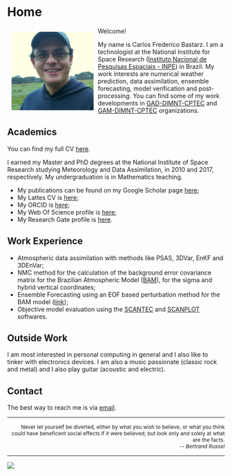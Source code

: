 # Home

<img style="float: left; padding: 10px; " src="./img/cfbasz.png" width=190>

Welcome!

My name is Carlos Frederico Bastarz. I am a technologist at the National Institute for Space Research ([Instituto Nacional de Pesquisas Espaciais - INPE](https://www.gov.br/inpe/pt-br)) in Brazil. My work interests are numerical weather prediction, data assimilation, ensemble forecasting, model verification and post-processing. You can find some of my work developments in [GAD-DIMNT-CPTEC](https://github.com/GAD-DIMNT-CPTEC) and [GAM-DIMNT-CPTEC](https://github.com/GAM-DIMNT-CPTEC) organizations.

## Academics

You can find my full CV [here](cv.md).

I earned my Master and PhD degrees at the National Institute of Space Research studying Meteorology and Data Assimilation, in 2010 and 2017, respectively. My undergraduation is in Mathematics teaching.

* My publications can be found on my Google Scholar page [here](https://scholar.google.com.br/citations?user=26GiFgoAAAAJ&hl=pt-BR);
* My Lattes CV is [here](http://lattes.cnpq.br/2410960909883784);
* My ORCID is [here](https://orcid.org/0000-0001-5402-7979);
* My Web Of Science profile is [here](https://www.webofscience.com/wos/author/record/HHC-1947-2022);
* My Research Gate profile is [here](https://www.researchgate.net/profile/Carlos_Bastarz).

## Work Experience

* Atmospheric data assimilation with methods like PSAS, 3DVar, EnKF and 3DEnVar;
* NMC method for the calculation of the background error covariance matrix for the Brazilian Atmospheric Model ([BAM](https://journals.ametsoc.org/view/journals/wefo/31/5/waf-d-16-0062_1.xml)), for the sigma and hybrid vertical coordinates;
* Ensemble Forecasting using an EOF based perturbation method for the BAM model ([link](https://github.com/GAD-DIMNT-CPTEC/oensMB09));
* Objective model evaluation using the [SCANTEC](https://github.com/GAM-DIMNT-CPTEC/SCANTEC) and [SCANPLOT](https://github.com/GAM-DIMNT-CPTEC/SCANPLOT) softwares.

## Outside Work

I am most interested in personal computing in general and I also like to tinker with electronics devices. I am also a music passionate (classic rock and metal) and I also play guitar (acoustic and electric).

## Contact

The best way to reach me is via [email](mailto:cfbastarz@gmail.com).

---

<div style="text-align: right; font-size: 12px">Never let yourself be diverted, either by what you wish to believe, or what you think could have beneficent social effects if it were believed; but look only and solely at what are the facts.
<br/>
 -- <cite>Bertrand Russel</cite>
</div>

---

![](https://komarev.com/ghpvc/?username=cfbastarz&label=VISITOR+COUNTER)
